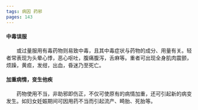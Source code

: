```yaml
---
tags: 病因 药邪
pages: 143
---
```

#### 中毒误服
&emsp;&emsp;或过量服用有毒药物则易致中毒，且其中毒症状与药物的成分、用量有关。轻者常表现为头晕心悸，恶心呕吐，腹痛腹泻，舌麻等。重者可出现全身肌肉震颤，烦躁，黄疸，发绀，出血，昏迷乃至死亡。

#### 加重病情，变生他疾
&emsp;&emsp;药物使用不当，非助邪即伤正，不仅可使原有的病情加重，还可引起新的病变发生。如妇女妊娠期间可因用药不当而引起流产、畸胎、死胎等。